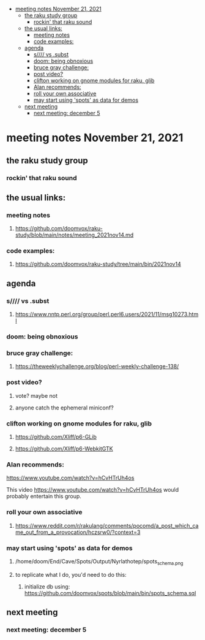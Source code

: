 - [meeting notes November 21, 2021](#org511ad97)
  - [the raku study group](#org76e39e9)
    - [rockin' that raku sound](#org675e90f)
  - [the usual links:](#org3b47ffc)
    - [meeting notes](#org015750b)
    - [code examples:](#org3c4b254)
  - [agenda](#org2c343cf)
    - [s//// vs .subst](#org3f8c8ff)
    - [doom: being obnoxious](#orgd23f209)
    - [bruce gray challenge:](#org186d0d8)
    - [post video?](#org7a6179c)
    - [clifton working on gnome modules for raku, glib](#orgf1611ef)
    - [Alan recommends:](#org1ac3a29)
    - [roll your own associative](#org2f02ccb)
    - [may start using 'spots' as data for demos](#orgce045c4)
  - [next meeting](#orgc0ff225)
    - [next meeting: december 5](#orgcddd6d0)


<a id="org511ad97"></a>

# meeting notes November 21, 2021


<a id="org76e39e9"></a>

## the raku study group


<a id="org675e90f"></a>

### rockin' that raku sound


<a id="org3b47ffc"></a>

## the usual links:


<a id="org015750b"></a>

### meeting notes

1.  <https://github.com/doomvox/raku-study/blob/main/notes/meeting_2021nov14.md>


<a id="org3c4b254"></a>

### code examples:

1.  <https://github.com/doomvox/raku-study/tree/main/bin/2021nov14>


<a id="org2c343cf"></a>

## agenda


<a id="org3f8c8ff"></a>

### s//// vs .subst

1.  <https://www.nntp.perl.org/group/perl.perl6.users/2021/11/msg10273.html>


<a id="orgd23f209"></a>

### doom: being obnoxious


<a id="org186d0d8"></a>

### bruce gray challenge:

1.  <https://theweeklychallenge.org/blog/perl-weekly-challenge-138/>


<a id="org7a6179c"></a>

### post video?

1.  vote?  maybe not

2.  anyone catch the ephemeral miniconf?


<a id="orgf1611ef"></a>

### clifton working on gnome modules for raku, glib

1.  <https://github.com/Xliff/p6-GLib>

2.  <https://github.com/Xliff/p6-WebkitGTK>


<a id="org1ac3a29"></a>

### Alan recommends:

<https://www.youtube.com/watch?v=hCvHTrUh4os>

This video <https://www.youtube.com/watch?v=hCvHTrUh4os> would probably entertain this group.


<a id="org2f02ccb"></a>

### roll your own associative

1.  <https://www.reddit.com/r/rakulang/comments/pocomd/a_post_which_came_out_from_a_provocation/hczsrw0/?context=3>


<a id="orgce045c4"></a>

### may start using 'spots' as data for demos

1.  /home/doom/End/Cave/Spots/Output/Nyrlathotep/spots<sub>schema.png</sub>

2.  to replicate what I do, you'd need to do this:

    1.  initialize db using: <https://github.com/doomvox/spots/blob/main/bin/spots_schema.sql>


<a id="orgc0ff225"></a>

## next meeting


<a id="orgcddd6d0"></a>

### next meeting: december 5

